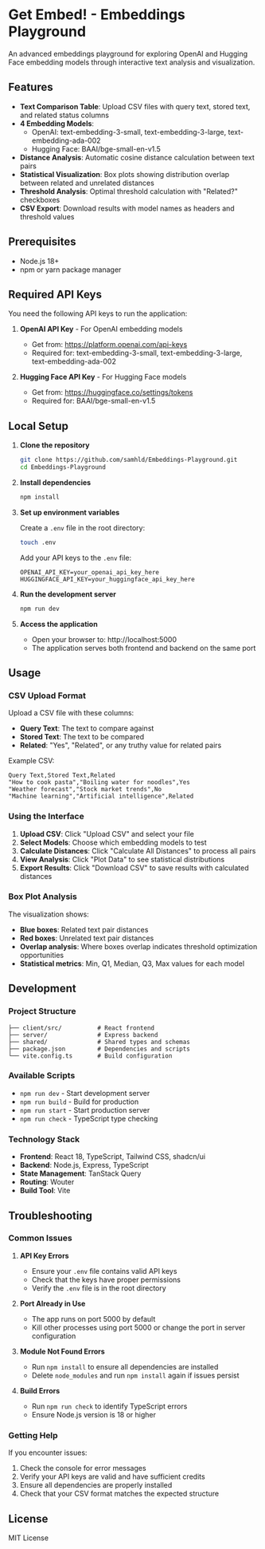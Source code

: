 # Get Embed! - Embeddings Playground

An advanced embeddings playground for exploring OpenAI and Hugging Face embedding models through interactive text analysis and visualization.

## Features

- **Text Comparison Table**: Upload CSV files with query text, stored text, and related status columns
- **4 Embedding Models**: 
  - OpenAI: text-embedding-3-small, text-embedding-3-large, text-embedding-ada-002
  - Hugging Face: BAAI/bge-small-en-v1.5
- **Distance Analysis**: Automatic cosine distance calculation between text pairs
- **Statistical Visualization**: Box plots showing distribution overlap between related and unrelated distances
- **Threshold Analysis**: Optimal threshold calculation with "Related?" checkboxes
- **CSV Export**: Download results with model names as headers and threshold values

## Prerequisites

- Node.js 18+ 
- npm or yarn package manager

## Required API Keys

You need the following API keys to run the application:

1. **OpenAI API Key** - For OpenAI embedding models
   - Get from: https://platform.openai.com/api-keys
   - Required for: text-embedding-3-small, text-embedding-3-large, text-embedding-ada-002

2. **Hugging Face API Key** - For Hugging Face models
   - Get from: https://huggingface.co/settings/tokens
   - Required for: BAAI/bge-small-en-v1.5

## Local Setup

1. **Clone the repository**
   ```bash
   git clone https://github.com/samhld/Embeddings-Playground.git
   cd Embeddings-Playground
   ```

2. **Install dependencies**
   ```bash
   npm install
   ```

3. **Set up environment variables**
   
   Create a `.env` file in the root directory:
   ```bash
   touch .env
   ```
   
   Add your API keys to the `.env` file:
   ```env
   OPENAI_API_KEY=your_openai_api_key_here
   HUGGINGFACE_API_KEY=your_huggingface_api_key_here
   ```

4. **Run the development server**
   ```bash
   npm run dev
   ```

5. **Access the application**
   - Open your browser to: http://localhost:5000
   - The application serves both frontend and backend on the same port

## Usage

### CSV Upload Format

Upload a CSV file with these columns:
- **Query Text**: The text to compare against
- **Stored Text**: The text to be compared
- **Related**: "Yes", "Related", or any truthy value for related pairs

Example CSV:
```csv
Query Text,Stored Text,Related
"How to cook pasta","Boiling water for noodles",Yes
"Weather forecast","Stock market trends",No
"Machine learning","Artificial intelligence",Related
```

### Using the Interface

1. **Upload CSV**: Click "Upload CSV" and select your file
2. **Select Models**: Choose which embedding models to test
3. **Calculate Distances**: Click "Calculate All Distances" to process all pairs
4. **View Analysis**: Click "Plot Data" to see statistical distributions
5. **Export Results**: Click "Download CSV" to save results with calculated distances

### Box Plot Analysis

The visualization shows:
- **Blue boxes**: Related text pair distances  
- **Red boxes**: Unrelated text pair distances
- **Overlap analysis**: Where boxes overlap indicates threshold optimization opportunities
- **Statistical metrics**: Min, Q1, Median, Q3, Max values for each model

## Development

### Project Structure
```
├── client/src/          # React frontend
├── server/              # Express backend  
├── shared/              # Shared types and schemas
├── package.json         # Dependencies and scripts
└── vite.config.ts       # Build configuration
```

### Available Scripts

- `npm run dev` - Start development server
- `npm run build` - Build for production
- `npm run start` - Start production server
- `npm run check` - TypeScript type checking

### Technology Stack

- **Frontend**: React 18, TypeScript, Tailwind CSS, shadcn/ui
- **Backend**: Node.js, Express, TypeScript
- **State Management**: TanStack Query
- **Routing**: Wouter
- **Build Tool**: Vite

## Troubleshooting

### Common Issues

1. **API Key Errors**
   - Ensure your `.env` file contains valid API keys
   - Check that the keys have proper permissions
   - Verify the `.env` file is in the root directory

2. **Port Already in Use**
   - The app runs on port 5000 by default
   - Kill other processes using port 5000 or change the port in server configuration

3. **Module Not Found Errors**
   - Run `npm install` to ensure all dependencies are installed
   - Delete `node_modules` and run `npm install` again if issues persist

4. **Build Errors**
   - Run `npm run check` to identify TypeScript errors
   - Ensure Node.js version is 18 or higher

### Getting Help

If you encounter issues:
1. Check the console for error messages
2. Verify your API keys are valid and have sufficient credits
3. Ensure all dependencies are properly installed
4. Check that your CSV format matches the expected structure

## License

MIT License